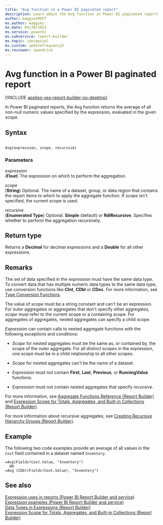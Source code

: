 ```yaml
---
title: "Avg function in a Power BI paginated report"
description: Learn about the Avg function in Power BI paginated reports. It returns the average of all non-null numeric values specified by the expression in Report Builder.
author: maggiesMSFT
ms.author: maggies
ms.date: 04/28/2023
ms.service: powerbi
ms.subservice: report-builder
ms.topic: conceptual
ms.custom: updatefrequency5
ms.reviewer: spendrick
---
```

# Avg function in a Power BI paginated report

[!INCLUDE [applies-yes-report-builder-no-desktop](../../includes/applies-yes-report-builder-no-desktop.md)]

In Power BI paginated reports, the Avg function returns the average of all non-null numeric values specified by the expression, evaluated in the given scope.  
  
## Syntax  
  
```  
  
Avg(expression, scope, recursive)  
```  
  
### Parameters  
 *expression*  
 (**Float**) The expression on which to perform the aggregation.  
  
 *scope*  
 (**String**) Optional. The name of a dataset, group, or data region that contains the report items to which to apply the aggregate function. If *scope* isn't specified, the current scope is used.  
  
 *recursive*  
 (**Enumerated Type**) Optional. **Simple** (default) or **RdlRecursive**. Specifies whether to perform the aggregation recursively.  
  
## Return type  
 Returns a **Decimal** for decimal expressions and a **Double** for all other expressions.  
  
## Remarks  
 The set of data specified in the expression must have the same data type. To convert data that has multiple numeric data types to the same data type, use conversion functions like **CInt**, **CDbl** or **CDec**. For more information, see [Type Conversion Functions](/dotnet/visual-basic/language-reference/functions/type-conversion-functions).  
  
 The value of *scope* must be a string constant and can't be an expression. For outer aggregates or aggregates that don't specify other aggregates, *scope* must refer to the current scope or a containing scope. For aggregates of aggregates, nested aggregates can specify a child scope.  
  
 *Expression* can contain calls to nested aggregate functions with the following exceptions and conditions:  
  
-   *Scope* for nested aggregates must be the same as, or contained by, the scope of the outer aggregate. For all distinct scopes in the expression, one scope must be in a child relationship to all other scopes.  
  
-   *Scope* for nested aggregates can't be the name of a dataset.  
  
-   *Expression* must not contain **First**, **Last**, **Previous**, or **RunningValue** functions.  
  
-   *Expression* must not contain nested aggregates that specify *recursive*.  
  
 For more information, see [Aggregate Functions Reference &#40;Report Builder)](report-builder-functions-aggregate-functions-reference.md) and [Expression Scope for Totals, Aggregates, and Built-in Collections &#40;Report Builder)](/sql/reporting-services/report-design/expression-scope-for-totals-aggregates-and-built-in-collections).  
  
 For more information about recursive aggregates, see [Creating Recursive Hierarchy Groups &#40;Report Builder)](/sql/reporting-services/report-design/creating-recursive-hierarchy-groups-report-builder-and-ssrs).  
  
## Example  
 The following two code examples provide an average of all values in the `Cost` field contained in a dataset named `Inventory`.  
  
```  
=Avg(Fields!Cost.Value, "Inventory")   
  OR    
=Avg (CDbl(Fields!Cost.Value), "Inventory")  
```  
  
## See also  
 [Expression uses in reports (Power BI Report Builder and service)](../expressions/expression-uses-reports-report-builder.md)   
 [Expression examples (Power BI Report Builder and service)](../expressions/report-builder-expression-examples.md)   
 [Data Types in Expressions &#40;Report Builder)](/sql/reporting-services/report-design/data-types-in-expressions-report-builder-and-ssrs)   
 [Expression Scope for Totals, Aggregates, and Built-in Collections &#40;Report Builder)](/sql/reporting-services/report-design/expression-scope-for-totals-aggregates-and-built-in-collections)  
  
